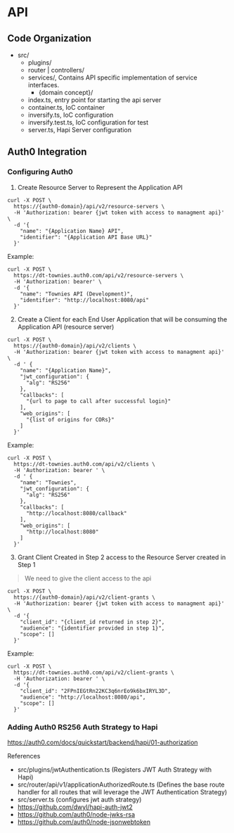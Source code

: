 # API

## Code Organization

* src/
  * plugins/
  * router | controllers/
  * services/, Contains API specific implementation of service interfaces.
    * {domain concept}/
  * index.ts, entry point for starting the api server
  * container.ts, IoC container
  * inversify.ts, IoC configuration
  * inversify.test.ts, IoC configuration for test
  * server.ts, Hapi Server configuration

## Auth0 Integration

### Configuring Auth0

1. Create Resource Server to Represent the Application API

```
curl -X POST \
  https://{auth0-domain}/api/v2/resource-servers \
  -H 'Authorization: bearer {jwt token with access to managment api}' \
  -d '{
    "name": "{Application Name} API",
    "identifier": "{Application API Base URL}"
  }'
```

Example:

```
curl -X POST \
  https://dt-townies.auth0.com/api/v2/resource-servers \
  -H 'Authorization: bearer' \
  -d '{
    "name": "Townies API (Development)",
    "identifier": "http://localhost:8080/api"
  }'
```

2. Create a Client for each End User Application that will be consuming the Application API (resource server)

```
curl -X POST \
  https://{auth0-domain}/api/v2/clients \
  -H 'Authorization: bearer {jwt token with access to managment api}' \
  -d ' {
    "name": "{Application Name}",
    "jwt_configuration": {
      "alg": "RS256"
    },
    "callbacks": [
      "{url to page to call after successful login}"
    ],
    "web_origins": [
      "{list of origins for CORs}"
    ]
  }'
```

Example:

```
curl -X POST \
  https://dt-townies.auth0.com/api/v2/clients \
  -H 'Authorization: bearer ' \
  -d ' {
    "name": "Townies",
    "jwt_configuration": {
      "alg": "RS256"
    },
    "callbacks": [
      "http://localhost:8080/callback"
    ],
    "web_origins": [
      "http://localhost:8080"
    ]
  }'
```

3. Grant Client Created in Step 2 access to the Resource Server created in Step 1
> We need to give the client access to the api
```
curl -X POST \
  https://{auth0-domain}/api/v2/client-grants \
  -H 'Authorization: bearer {jwt token with access to managment api}' \
  -d '{
    "client_id": "{client_id returned in step 2}",
    "audience": "{identifier provided in step 1}",
    "scope": []
  }'
```

Example:

```
curl -X POST \
  https://dt-townies.auth0.com/api/v2/client-grants \
  -H 'Authorization: bearer ' \
  -d '{
    "client_id": "2FPnIEGtRn22KC3q6nrEo9k6bxIRYL3D",
    "audience": "http://localhost:8080/api",
    "scope": []
  }'
```

### Adding Auth0 RS256 Auth Strategy to Hapi

https://auth0.com/docs/quickstart/backend/hapi/01-authorization

References

* src/plugins/jwtAuthentication.ts (Registers JWT Auth Strategy with Hapi)
* src/router/api/v1/applicationAuthorizedRoute.ts (Defines the base route handler for all routes that will leverage the JWT Authentication Strategy)
* src/server.ts (configures jwt auth strategy)
* https://github.com/dwyl/hapi-auth-jwt2
* https://github.com/auth0/node-jwks-rsa
* https://github.com/auth0/node-jsonwebtoken
